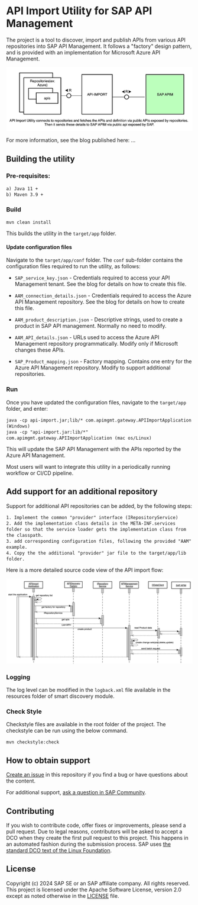 # API Import Utility for SAP API Management

The project is a tool to discover, import and publish APIs from various API repositories into SAP API Management.
It follows a "factory" design pattern, and is provided with an implementation for Microsoft Azure API Management.


![img.png](img.png)

For more information, see the blog published here: ...


## Building the utility

### Pre-requisites:

    a) Java 11 +
    b) Maven 3.9 +

### Build

    mvn clean install

This builds the utility in the `target/app` folder.

#### Update configuration files
Navigate to the `target/app/conf` folder.
The `conf` sub-folder contains the configuration files required to run the utility, as follows:

* `SAP_service_key.json` -
  Credentials required to access your API Management tenant. See the blog for details on how to create this file.

* `AAM_connection_details.json` -
  Credentials required to access the Azure API Management repository. See the blog for details on how to create this file.

* `AAM_product_description.json` -
  Descriptive strings, used to create a product in SAP API management. Normally no need to modify.

* `AAM_API_details.json` -
  URLs used to access the Azure API Management repository programmatically. Modify only if Microsoft changes these APIs.

* `SAP_Product_mapping.json` -
  Factory mapping. Contains one entry for the Azure API Management repository. Modify to support additional repositories.


### Run

Once you have updated the configuration files, navigate to the `target/app` folder, and enter:

    java -cp api-import.jar;lib/* com.apimgmt.gateway.APIImportApplication (Windows)
    java -cp "api-import.jar:lib/*"  com.apimgmt.gateway.APIImportApplication (mac os/Linux)

This will update the SAP API Management with the APIs reported by the Azure API Management.

Most users will want to integrate this utility in a periodically running workflow or CI/CD pipeline.


## Add support for an additional repository

Support for additional API repositories can be added, by the following steps:

    1. Implement the common "provider" interface (IRepositoryService)
    2. Add the implementation class details in the META-INF.services folder so that the service loader gets the implementation class from the classpath.
	3. add corresponding configuration files, following the provided "AAM" example.
	4. Copy the the additional "provider" jar file to the target/app/lib folder.


Here is a more detailed source code view of the API import flow:

![img_1.png](workflow_api_create.png)


### Logging

The log level can be modified in the `logback.xml` file available in the resources folder of smart discovery module.

### Check Style

Checkstyle files are available in the root folder of the project. The checkstyle can be run using the below command.

    mvn checkstyle:check
    
## How to obtain support
[Create an issue](https://github.com/SAP-samples/<repository-name>/issues) in this repository if you find a bug or have questions about the content.
 
For additional support, [ask a question in SAP Community](https://answers.sap.com/questions/ask.html).

## Contributing
If you wish to contribute code, offer fixes or improvements, please send a pull request. Due to legal reasons, contributors will be asked to accept a DCO when they create the first pull request to this project. This happens in an automated fashion during the submission process. SAP uses [the standard DCO text of the Linux Foundation](https://developercertificate.org/).

## License
Copyright (c) 2024 SAP SE or an SAP affiliate company. All rights reserved. This project is licensed under the Apache Software License, version 2.0 except as noted otherwise in the [LICENSE](LICENSE) file.

